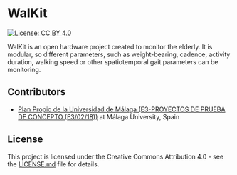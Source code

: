 # WalKit
[![License: CC BY 4.0](https://img.shields.io/badge/License-CC%20BY%204.0-lightgrey.svg)](https://creativecommons.org/licenses/by/4.0/)

WalKit is an open hardware project created to monitor the elderly. It is modular, so different parameters, such as weight-bearing, cadence, activity duration, walking speed or other spatiotemporal gait parameters can be monitoring. 

## Contributors
* [Plan Propio de la Universidad de Málaga (E3-PROYECTOS DE PRUEBA DE CONCEPTO (E3/02/18))](https://www.uma.es/servicio-de-investigacion/cms/menu/plan-propio-de-investigacion/?set_language=en) at Málaga University, Spain

## License

This project is licensed under the Creative Commons Attribution 4.0 - see the [LICENSE.md](https://github.com/joaquinballesteros/Smart-Cane/blob/master/LICENSE) file for details.
